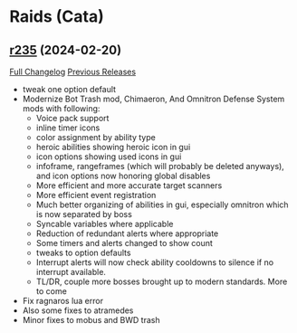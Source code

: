 # <DBM Mod> Raids (Cata)

## [r235](https://github.com/DeadlyBossMods/DBM-Cataclysm/tree/r235) (2024-02-20)
[Full Changelog](https://github.com/DeadlyBossMods/DBM-Cataclysm/compare/r234...r235) [Previous Releases](https://github.com/DeadlyBossMods/DBM-Cataclysm/releases)

- tweak one option default  
- Modernize Bot Trash mod, Chimaeron, And Omnitron Defense System mods with following:  
     - Voice pack support  
     - inline timer icons  
     - color assignment by ability type  
     - heroic abilities showing heroic icon in gui  
     - icon options showing used icons in gui  
     - infoframe, rangeframes (which will probably be deleted anyways), and icon options now honoring global disables  
     - More efficient and more accurate target scanners  
     - More efficient event registration  
     - Much better organizing of abilities in gui, especially omnitron which is now separated by boss  
     - Syncable variables where applicable  
     - Reduction of redundant alerts where appropriate  
     - Some timers and alerts changed to show count  
     - tweaks to option defaults  
     - Interrupt alerts will now check ability cooldowns to silence if no interrupt available.  
     - TL/DR, couple more bosses brought up to modern standards. More to come  
- Fix ragnaros lua error  
- Also some fixes to atramedes  
- Minor fixes to mobus and BWD trash  
